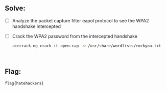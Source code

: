 ## Solve:

- [ ] Analyze the packet capture 
  filter eapol protocol to see the WPA2 handshake intercepted 

- [ ] Crack the WPA2 password from the intercepted handshake
  ```bash
  aircrack-ng crack-it-open.cap -w /usr/share/wordlists/rockyou.txt
  ```

<br>

## Flag:
`flag{hatehackers}`
